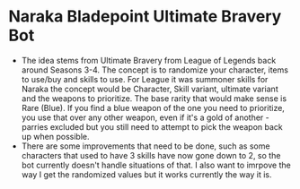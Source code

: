 # Naraka Bladepoint Ultimate Bravery Bot
- The idea stems from Ultimate Bravery from League of Legends back around Seasons 3-4. The concept is
    to randomize your character, items to use/buy and skills to use. For League it was summoner skills
    for Naraka the concept would be Character, Skill variant, ultimate variant and the weapons to prioritize.
    The base rarity that would make sense is Rare (Blue). If you find a blue weapon of the one you need to prioritize,
    you use that over any other weapon, even if it's a gold of another - parries excluded but you still need to attempt to pick the weapon back up when possible.
- There are some improvements that need to be done, such as some characters that used to have 3 skills have now gone down to 2, so the bot currently doesn't handle
    situations of that. I also want to imrpove the way I get the randomized values but it works currently the way it is. 
